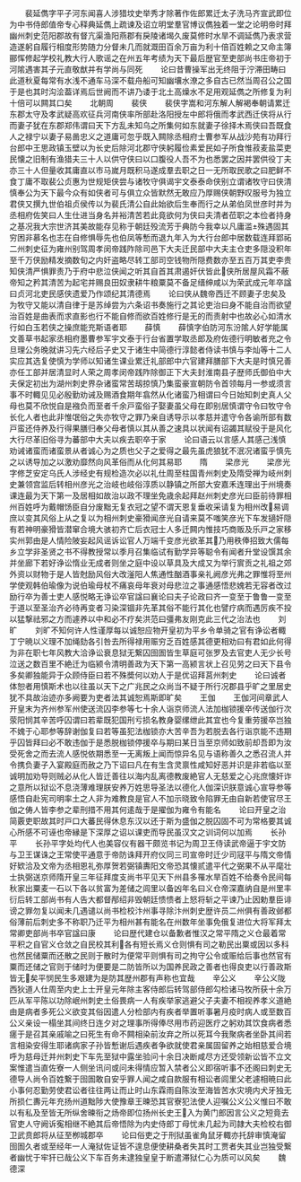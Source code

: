 <!-- { "loadSidebar": true } -->
　　裴延儁字平子河东闻喜人涉猎坟史举秀才除著作佐郎累迁太子洗马齐宣武即位为中书侍郎值帝专心释典延儁上疏谏及诏立明堂羣官博议儁独着一堂之论明帝时拜幽州刺史范阳郡故有督亢渠渔阳燕郡有戾陵诸堨久废莫修时水旱不调延儁乃表求营造遂躬自履行相度形势随力分督未几而就溉田百余万亩为利十倍百姓赖之又命主簿郦恽修起学校礼教大行人歌谣之在州五年考绩为天下最后歴官至吏部尚书庄帝初于河隂遇害其子元直敬猷并有学尚与同死
　　论曰昔曹操军出无终阻于泞滞田畴曰此道秋夏每常有水浅不通车马深不载舟船可知幽壤水潦之多自古已然当周召公之国于是也其时沟浍葢详焉后世阙而不讲乃诿于北土高燥水不足用观延儁之所修复为利十倍可以闗其口矣
　　北朝周
　　裴侠
　　裴侠字嵩和河东解人解褐奉朝请累迁东郡太守及孝武疑高欢征兵河南侠率所部赴洛阳授左中郎将俄而孝武西迁侠将从行而妻子犹在东郡郑伟谓曰天下方乱未知乌之所集何如东就妻子徐择木焉侠曰吾既食人之禄宁以妻子易啚忠义之道庸可忽乎既入闗除丞相府士曹参军从战沙苑有功拜行台郎中王思政镇玉壁以为长史后除河北郡守侠躬履俭素爱民如子所食惟菽麦盐菜吏民懐之旧制有渔猎夫三十人以供守侠曰以口腹役人吾不为也悉罢之因并罢供役丁夫亦三十人但量收其庸直以市马嵗月既积马遂成羣去职之日一无所取民歌之曰肥鲜不食丁庸不取裴公贞惠为世规矩侠尝与诸牧守俱谒宇文泰泰命侠别立谓诸牧守曰侠清慎奉公为天下最今众有如侠者可与俱立众皆默然无敢应乃厚赐侠朝野叹服号为独立君侠又撰九世伯祖贞侯传以为裴氏清公自此始欲后生奉而行之从弟伯凤世彦时并为丞相府佐笑曰人生仕进当身名并裕清苦若此竟欲何为侠曰夫清者莅职之本俭者持身之基况我大宗世济其美故能存见称于朝廷殁流芳于典防今我幸以凡庸滥殊遇固其穷困非慕名也志在自修惧辱先也伯凤等慙而退九年入为大行台郎中居数载连拜郢祏二州刺史征为雍州别驾周孝闵帝践阼除司邑下大夫迁民部中大夫主仓吏多隠没积年至千万侠励精发摘数旬之内奸盗略尽转工部司空钱物所隠费数亦至五百万其吏李贵知侠清严惧罪责乃于府中悲泣侠闻之听其自首其肃遏奸伏皆此侠所居屋风霜不蔽帝知之矜其清苦为起宅并赐良田奴隶耕牛粮粟莫不备足缙绅咸以为荣武成元年卒諡曰贞河北吏民感侠遗爱乃作颂纪其清德焉
　　论曰侠从魏帝西迁不顾妻子忠矣及为牧守又能以清自律于是苏绰尝为六条诏书奏施行之其论吏治曰身不能自治而欲望治百姓是曲表而求直影也行不能自修而欲百姓修行是无的而责射中也故必心如清水行如白玉若侠之操庶能充斯语者耶
　　薛慎
　　薛慎字伯防河东汾隂人好学能属文善草书起家丞相府墨曹参军宇文泰于行台省置学取丞郎及府佐德行明敏者充之令旦理公务晚就讲习先六经后子史又于诸生中简德行淳懿者侍读书慎与李灿等十二人实应其选复使慎为学师以知诸生课业累迁礼部郎中六官建拜膳部下大夫是时慎兄善亦任工部并居清显时人荣之周孝闵帝践阼除御正下大夫封淮南县子歴师氏御伯中大夫保定初出为湖州刺史界杂诸蛮常苦刼掠慎乃集蛮豪宣朝防令首领每月一参或须言事不时輙见见必殷勤劝诫及赐酒食期年翕然从化诸蛮乃相谓曰今日始知刺史真人父母也莫不欣悦自是襁负而至者千余戸蛮俗子娶妻虽父母在即别居慎谓守令曰牧守令长化人者也此非惟氓俗之失亦牧守之罪乃亲自诱导示以孝慈并遣守令各谕所部有数戸蛮还侍养及行得果膳归奉父母者慎以其从善之速具以状闻有诏蠲其赋役于是风化大行尽革旧俗寻为蕃部中大夫以疾去职卒于家
　　论曰语云以言感人其感己浅慎劝诫诸蛮而诸蛮景从者诚心为之质也父子之爱得之最先虽虎狼犹不泯况诸蛮乎慎先之以诱导加之以激劝靡然向风革俗而从化何其易耶
　　隋
　　梁彦光
　　梁彦光字修芝安定乌氏人涉经史有规检造次必以礼仕周至柱国青州刺史及隋受禅为岐州刺史兼领宫监后转相州彦光之治岐也岐俗淳质以静镇之所部大安嘉禾连理出于州境奏课连最为天下第一及居相如故治以政不理坐免歳余起拜赵州刺史彦光曰臣前待罪相州百姓呼为戴帽饧臣自分废黜无复衣冠之望不谓天恩复垂收采请复为相州改易调庶以变其风俗上从之复以为相州刺史豪猾闻彦光自请来莫不嗤笑彦光下车发擿奸隠有若神明豪猾皆潜窜合境大骇初齐亡后衣冠士人多迁闗内惟技巧商贩及乐戸之家移实州郭由是人情险陂妄起风谣诉讼官人万端千变彦光欲革其乃用秩俸招致大儒每乡立学非圣贤之书不得教授常以季月召集临试有勤学异等聪令有闻者升堂设馔其余并坐廊下若好诤讼惰业无成者则坐之庭中设以草具及大成又为举行賔贡之礼祖之郊外资以财物于是人皆尅励风俗大改滏阳人焦通性酗酒事亲礼阙彦光弗之罪惟将至州学使观韩伯瑜像为说伯瑜母杖不痛哀母年衰对母悲泣之事通感悟悲媿若无容者改过励行卒为善士吏人感悦略无诤讼卒官諡曰襄论曰夫子论政曰齐一变至于鲁鲁一变至于道以至圣治齐必待再变者习染深锢非先革其俗不能行其化也譬疗病而遇厉疾不投以猛撃祛邪之方而遽养以中和必不疗矣洪范曰彊弗友刚克此三代之治法也
　　刘旷
　　刘旷不知何许人性谨厚每以诚恕应物开皇初为平乡令单骑之官有诤讼者輙丁宁暁以义理不加绳劾各引咎去所得禄用赈穷乏百姓感其德更相劝曰有君如此何得为非在职七年风教大洽诤讼衰息狱无繋囚囹圄皆生草庭可张罗及去官吏人无少长号泣送之数百里不絶迁为临颍令清明善政为天下第一高颍言状上召见劳之曰天下县令多矣卿独能异于众顾侍臣曰若不殊奬何以劝人于是优诏拜莒州刺史
　　论曰诚者体恕者用慎斯术也以往虽以天下之广兆民之众尚当不疑于所行况郡县乎旷之里居史犹不具故治迹亦多阙要为吏者法其诚恕焉斯即旷矣
　　王伽
　　王伽河间章武人开皇末为齐州参军州使送流囚李参等七十余人诣京师流人法加枷锁援卒传送伽行次荥阳悯其辛苦呼囚谓曰若辈既犯国刑亏损名教身婴缧绁此其宜也今复重劳援卒岂独不媿于心耶参等辞谢伽复曰若等虽犯法枷锁亦大苦辛吾为若脱去各行诣京能不违期乎囚皆拜曰必不敢违伽于是悉脱枷锁停援卒与期曰某日当至京师如致前却吾即为汝受死舍之而去流人感悦依期悉至一无离叛上闻而惊异名见与语称善久之悉召流人并令携负妻子入宴殿庭而赦之乃下诏曰凡在有生含灵禀性咸知好恶并识是非若临以至诚明加劝导则贼必从化人皆迁善往以海内乱离德教废絶官人无慈爱之心兆庶懐奸诈之意所以狱讼不息浇薄难理朕安养万姓思导圣法以德化人伽深识朕意诚心宣导参等感悟自赴宪司明率土之人非为难教良是官人不加示晓致令陷罪无由自新若使官尽王伽之俦人皆李参之辈刑措不用其何逺哉于是擢伽为雍令有能名
　　论曰开皇之治简覈吏职故其时戸口大蕃民得休息东汉以还于斯为盛伽之脱囚固不可为常格要其诚心所感不可诬也帝縁是下深厚之诏以课吏而导民虽汉文之训词何以加焉
　　长孙平
　　长孙平字处均代人也美容仪有器干颇览书记为周卫王侍读武帝逼于宇文防与卫王谋诛之王常使平通意于帝防诛拜开府仪同三司宣帝时迁少司冦平与隋文帝情好欵洽及文帝为丞相恩礼弥厚贺若弼镇夀阳文帝恐其懐贰遣平代之弼果不从平麾壮士执弼送京师隋开皇三年征拜度支尚书平见天下州县多罹水旱百姓不给奏令民间每秋家出粟麦一石以下各以贫富为差储之闾里以备凶年名曰义仓帝深嘉纳自是州里丰衍后转工部尚书有人告大都督邴绍非毁朝廷愦愦者上怒将斩之平谏乃止因勅羣臣诽谤之罪勿复以闻未几遇谴以尚书检校汴州事寻除汴州刺史歴许员二州俱有善政邺都俗薄前后刺史多不称职乃迁平为相州甚有能名在州数年坐事免俄复进位大将军拜太常卿吏部尚书卒官諡曰康
　　论曰歴代建仓以备歉者惟汉之常平隋之义仓最着常平积之自官义仓敛之自民校其利各有短长焉义仓则惧有司之勒民出粟或因以多科也然民储粟而还散之民则于散时为便常平则惧有司之拘守公令或赈给后事也然官有粟而还储之官则于储时为便要是二防皆所以为国养民政之善者也得良吏以行善政斯皆无矣平悯民生多艰建为是防其歴州郡有声称也宜哉
　　辛公义
　　辛公义陇西狄道人仕周至内史上士开皇元年除主客侍郎后转驾部侍郎勾检诸马牧所获十余万匹从军平陈以功除岷州刺史土俗畏病一人有疾举家逃避父子夫妻不相视养孝义道絶由是病者多死公义欲变其俗因遣人分检部内有疾者举置听事暑月疫时病人或至数百公义亲设一榻坐其间终日连夕对之理事所得俸尽用市药迎医疗之躬劝其饮食病者悉瘥于是召其亲戚喻之曰死生有命不闗相染前汝弃之所以死耳今我聚病者坐卧其间若言相染安得生耶诸病家子孙皆慙谢后遇疾者争欲就使君亲属固留养之始相慈爱合境呼为慈母迁并州刺史下车先至狱中露坐验问十余日决断咸尽方还受领新讼皆不立文案惟遣当直佐寮一人侧坐讯问或问未得情应暂入禁者公义即宿听事不还阁曰刺史无德导人尚令百姓繋于囹圄敢自安乎罪人闻之咸自款服有相讼者闾里父老遽相暁曰此小事何忍勤劳使君讼者往往两让而止时山东霖雨自陈汝至海皆苦水灾境内犬牙独无所损仁夀元年充扬州道黜陟大使豫章王暕恐其官寮犯法使人迎嘱公义公义惟曰不敢以有私及至皆无所纵舍暕衔之炀帝即位扬州长史王入为黄门郎因言公义之短竟去官吏人守阙诉寃相继不絶其后帝悟除为内史侍郎丁母忧未几起为司隷大夫检校右御卫武贲郎将从征至栁城郡卒
　　论曰俗吏之于刑狱虽雀角鼠牙輙亦托辞审慎淹留囹圄久者或至经年一人淹狱佐证皆不遑息便使耕桑者失其时工贾者失其业岂独受繋者幽忧于牢犴已哉公义下车百务未逮独皇皇于断遣滞狱仁心为质可以风矣
　　魏德深
